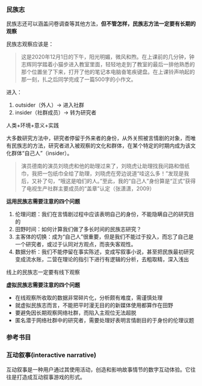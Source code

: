 ### 民族志

民族志还可以涵盖问卷调查等其他方法，**但不管怎样，民族志方法一定要有长期的观察**



民族志观察应该是：

> 这是2020年12月1日的下午，阳光明媚，微风和煦。在上课前的几分钟，钟志辉同学踏着小猫步进入教室里面，轻轻地走到了教室的最后一排他熟悉的那个位置坐了下来，打开了他的笔记本电脑奋笔疾键盘。在上课铃声响起的那一刻，扎之后同学完成了一篇500字的小作文。



进入：

1. outsider（外人）→ 进入社群
2. insider（社群成员）→ 转为研究者



人类+环境+意义+实践



大多数研究方法中，研究者停留于外来者的身份，从外关照被言情剧的对象，而唯有民族志的方法，研究者进入被观察的文化和群体，在某个特定的时期内成为该文化群体“自己人”（insider）。



> 演员德南的演员刘晓虎和他的助理过来了，刘晓虎让助理找我问路和借纸巾，我把一包纸巾全给了助理，刘晓虎在旁边说道“哇这么多！”发现是我后，又补了句，“哦这是咱们的人。”至此，我的“自己人”身份算是“正式”获得了电视生产社群主要成员的“盖章”认定（张潇潇，2009）



**运用民族志需要注意的四个问题**

1. 伦理问题：我们在言情剧过程中应该表明自己的身份，不能隐瞒自己的研究目的
2. 田野时间：如何计算我们做了多长时间的民族志研究？
3. 主客体的切换：成为“自己人”很重要，但是我们不能过于投入，而忘了自己是一个研究者，或过于认同对方观点，而丧失客观性。
4. 数据分析：我们不能停留在事实陈述，变成写叙事小说，甚至把民族最初研究变成流水账，二营在理论的指引下进行有逻辑的分析，去粗取精，深入浅出





线上的民族志一定要有线下观察

**虚拟民族志需要注意的四个问题**

- 在线观察所收取的数据非常碎片化，分析颇有难度，需谨慎处理
- 就虚拟民族志而言，不能把平时漫无目的的新媒体使用都算作在田野
- 要避免因长期观察网络社群，而陷入主观位无法超脱
- 匿名潜于网络社群中的研究者，需要处理好表明言情剧目的于身份的伦理议题





### 参考书目



### 互动叙事(interactive narrative)

互动叙事是一种用户通过其使用活动，创造和影响故事情节的数字互动体验。它往往是打造成互动叙事游戏的形式。









